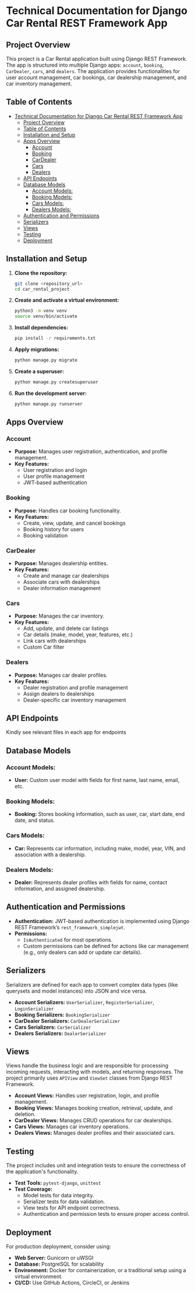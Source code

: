 

# Technical Documentation for Django Car Rental REST Framework App

## Project Overview
This project is a Car Rental application built using Django REST Framework. The app is structured into multiple Django apps: `account`, `booking`, `CarDealer`, `cars`, and `dealers`. The application provides functionalities for user account management, car bookings, car dealership management, and car inventory management.

## Table of Contents
- [Technical Documentation for Django Car Rental REST Framework App](#technical-documentation-for-django-car-rental-rest-framework-app)
  - [Project Overview](#project-overview)
  - [Table of Contents](#table-of-contents)
  - [Installation and Setup](#installation-and-setup)
  - [Apps Overview](#apps-overview)
    - [Account](#account)
    - [Booking](#booking)
    - [CarDealer](#cardealer)
    - [Cars](#cars)
    - [Dealers](#dealers)
  - [API Endpoints](#api-endpoints)
  - [Database Models](#database-models)
    - [Account Models:](#account-models)
    - [Booking Models:](#booking-models)
    - [Cars Models:](#cars-models)
    - [Dealers Models:](#dealers-models)
  - [Authentication and Permissions](#authentication-and-permissions)
  - [Serializers](#serializers)
  - [Views](#views)
  - [Testing](#testing)
  - [Deployment](#deployment)

## Installation and Setup

1. **Clone the repository:**

   ```bash
   git clone <repository_url>
   cd car_rental_project
   ```

2. **Create and activate a virtual environment:**

   ```bash
   python3 -m venv venv
   source venv/bin/activate
   ```

3. **Install dependencies:**

   ```bash
   pip install -r requirements.txt
   ```

4. **Apply migrations:**

   ```bash
   python manage.py migrate
   ```

5. **Create a superuser:**

   ```bash
   python manage.py createsuperuser
   ```

6. **Run the development server:**

   ```bash
   python manage.py runserver
   ```

## Apps Overview

### Account

- **Purpose:** Manages user registration, authentication, and profile management.
- **Key Features:**
  - User registration and login
  - User profile management
  - JWT-based authentication

### Booking

- **Purpose:** Handles car booking functionality.
- **Key Features:**
  - Create, view, update, and cancel bookings
  - Booking history for users
  - Booking validation 

### CarDealer

- **Purpose:** Manages dealership entities.
- **Key Features:**
  - Create and manage car dealerships
  - Associate cars with dealerships
  - Dealer information management

### Cars

- **Purpose:** Manages the car inventory.
- **Key Features:**
  - Add, update, and delete car listings
  - Car details (make, model, year, features, etc.)
  - Link cars with dealerships
  - Custom Car filter

### Dealers

- **Purpose:** Manages car dealer profiles.
- **Key Features:**
  - Dealer registration and profile management
  - Assign dealers to dealerships
  - Dealer-specific car inventory management

## API Endpoints
Kindly see relevant files in each app for endpoints
## Database Models

### Account Models:
- **User:** Custom user model with fields for first name, last name, email, etc.

### Booking Models:
- **Booking:** Stores booking information, such as user, car, start date, end date, and status.

### Cars Models:
- **Car:** Represents car information, including make, model, year, VIN, and association with a dealership.

### Dealers Models:
- **Dealer:** Represents dealer profiles with fields for name, contact information, and assigned dealership.

## Authentication and Permissions
- **Authentication:** JWT-based authentication is implemented using Django REST Framework’s `rest_framework_simplejwt`.
- **Permissions:** 
  - `IsAuthenticated` for most operations.
  - Custom permissions can be defined for actions like car management (e.g., only dealers can add or update car details).

## Serializers

Serializers are defined for each app to convert complex data types (like querysets and model instances) into JSON and vice versa.

- **Account Serializers:** `UserSerializer`, `RegisterSerializer`, `LoginSerializer`
- **Booking Serializers:** `BookingSerializer`
- **CarDealer Serializers:** `CarDealerSerializer`
- **Cars Serializers:** `CarSerializer`
- **Dealers Serializers:** `DealerSerializer`

## Views

Views handle the business logic and are responsible for processing incoming requests, interacting with models, and returning responses. The project primarily uses `APIView` and `ViewSet` classes from Django REST Framework.

- **Account Views:** Handles user registration, login, and profile management.
- **Booking Views:** Manages booking creation, retrieval, update, and deletion.
- **CarDealer Views:** Manages CRUD operations for car dealerships.
- **Cars Views:** Manages car inventory operations.
- **Dealers Views:** Manages dealer profiles and their associated cars.

## Testing

The project includes unit and integration tests to ensure the correctness of the application's functionality.

- **Test Tools:** `pytest-django`, `unittest`
- **Test Coverage:** 
  - Model tests for data integrity.
  - Serializer tests for data validation.
  - View tests for API endpoint correctness.
  - Authentication and permission tests to ensure proper access control.

## Deployment

For production deployment, consider using:

- **Web Server:** Gunicorn or uWSGI
- **Database:** PostgreSQL for scalability
- **Environment:** Docker for containerization, or a traditional setup using a virtual environment.
- **CI/CD:** Use GitHub Actions, CircleCI, or Jenkins


